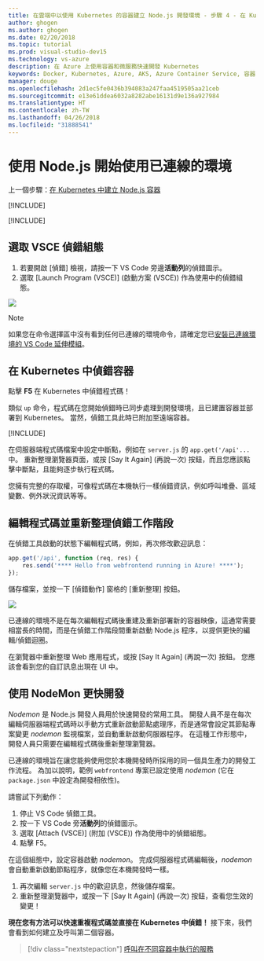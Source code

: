 ```yaml
---
title: 在雲端中以使用 Kubernetes 的容器建立 Node.js 開發環境 - 步驟 4 - 在 Kubernetes 中偵錯容器 | Microsoft Docs
author: ghogen
ms.author: ghogen
ms.date: 02/20/2018
ms.topic: tutorial
ms.prod: visual-studio-dev15
ms.technology: vs-azure
description: 在 Azure 上使用容器和微服務快速開發 Kubernetes
keywords: Docker, Kubernetes, Azure, AKS, Azure Container Service, 容器
manager: douge
ms.openlocfilehash: 2d1ec5fe0436b394083a247faa4519505aa21ceb
ms.sourcegitcommit: e13e61ddea6032a8282abe16131d9e136a927984
ms.translationtype: HT
ms.contentlocale: zh-TW
ms.lasthandoff: 04/26/2018
ms.locfileid: "31888541"
---
```

# <a name="get-started-on-connected-environment-with-nodejs"></a>使用 Node.js 開始使用已連線的環境

上一個步驟：[在 Kubernetes 中建立 Node.js 容器](get-started-nodejs-03.md)

[!INCLUDE[](includes/debug-intro.md)]

[!INCLUDE[](includes/init-debug-assets-vscode.md)]


## <a name="select-the-vsce-debug-configuration"></a>選取 VSCE 偵錯組態
1. 若要開啟 [偵錯] 檢視，請按一下 VS Code 旁邊**活動列**的偵錯圖示。
1. 選取 [Launch Program (VSCE)] (啟動方案 (VSCE)) 作為使用中的偵錯組態。

![](media/debug-configuration-nodejs.png)

> [!Note]
> 如果您在命令選擇區中沒有看到任何已連線的環境命令，請確定您已[安裝已連線環境的 VS Code 延伸模組](get-started-nodejs-01.md#get-kubernetes-debugging-for-vs-code)。

## <a name="debug-the-container-in-kubernetes"></a>在 Kubernetes 中偵錯容器
點擊 **F5** 在 Kubernetes 中偵錯程式碼！

類似 `up` 命令，程式碼在您開始偵錯時已同步處理到開發環境，且已建置容器並部署到 Kubernetes。 當然，偵錯工具此時已附加至遠端容器。

[!INCLUDE[](includes/tip-vscode-status-bar-url.md)]

在伺服器端程式碼檔案中設定中斷點，例如在 `server.js` 的 `app.get('/api'...` 中。 重新整理瀏覽器頁面，或按 [Say It Again] (再說一次) 按鈕，而且您應該點擊中斷點，且能夠逐步執行程式碼。

您擁有完整的存取權，可像程式碼在本機執行一樣偵錯資訊，例如呼叫堆疊、區域變數、例外狀況資訊等等。

## <a name="edit-code-and-refresh-the-debug-session"></a>編輯程式碼並重新整理偵錯工作階段
在偵錯工具啟動的狀態下編輯程式碼，例如，再次修改歡迎訊息：

```javascript
app.get('/api', function (req, res) {
    res.send('**** Hello from webfrontend running in Azure! ****');
});
```

儲存檔案，並按一下 [偵錯動作] 窗格的 [重新整理] 按鈕。 

![](media/debug-action-refresh-nodejs.png)

已連線的環境不是在每次編輯程式碼後重建及重新部署新的容器映像，這通常需要相當長的時間，而是在偵錯工作階段間重新啟動 Node.js 程序，以提供更快的編輯/偵錯迴圈。

在瀏覽器中重新整理 Web 應用程式，或按 [Say It Again] (再說一次) 按鈕。 您應該會看到您的自訂訊息出現在 UI 中。


## <a name="use-nodemon-to-develop-even-faster"></a>使用 NodeMon 更快開發
*Nodemon* 是 Node.js 開發人員用於快速開發的常用工具。 開發人員不是在每次編輯伺服器端程式碼時以手動方式重新啟動節點處理序，而是通常會設定其節點專案變更 *nodemon* 監視檔案，並自動重新啟動伺服器程序。 在這種工作形態中，開發人員只需要在編輯程式碼後重新整理瀏覽器。

已連線的環境旨在讓您能夠使用您於本機開發時所採用的同一個具生產力的開發工作流程。 為加以說明，範例 `webfrontend` 專案已設定使用 *nodemon* (它在 `package.json` 中設定為開發相依性)。

請嘗試下列動作：
1. 停止 VS Code 偵錯工具。
1. 按一下 VS Code 旁**活動列**的偵錯圖示。 
1. 選取 [Attach (VSCE)] (附加 (VSCE)) 作為使用中的偵錯組態。
1. 點擊 F5。

在這個組態中，設定容器啟動 *nodemon*。 完成伺服器程式碼編輯後，*nodemon* 會自動重新啟動節點程序，就像您在本機開發時一樣。 
1. 再次編輯 `server.js` 中的歡迎訊息，然後儲存檔案。
1. 重新整理瀏覽器中，或按一下 [Say It Again] (再說一次) 按鈕，查看您生效的變更！

**現在您有方法可以快速重複程式碼並直接在 Kubernetes 中偵錯！** 接下來，我們會看到如何建立及呼叫第二個容器。

> [!div class="nextstepaction"]
> [呼叫在不同容器中執行的服務](get-started-nodejs-05.md)


